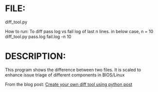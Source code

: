 # FILE:
diff_tool.py

How to run:
To diff pass log vs fail log of last n lines. in below case, n = 10
diff_tool.py pass.log fail.log -n 10

# DESCRIPTION:
This program shows the difference between two files.
It is scaled to enhance issue triage of different components in BIOS/Linux
    
From the blog post: [Create your own diff tool using python post](https://florian-dahlitz.de/blog/create-your-own-diff-tool-using-python)